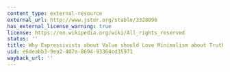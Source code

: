 ```yaml
---
content_type: external-resource
external_url: http://www.jstor.org/stable/3328096
has_external_license_warning: true
license: https://en.wikipedia.org/wiki/All_rights_reserved
status: ''
title: Why Expressivists about Value should Love Minimalism about Truth
uid: e6deabb3-9ea2-407a-8694-93364cd35971
wayback_url: ''
---
```

